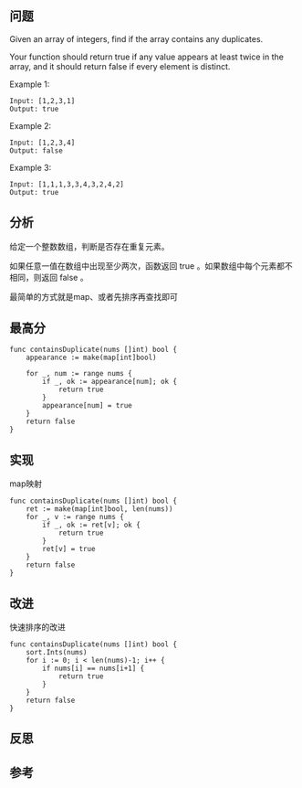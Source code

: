 ## 问题
Given an array of integers, find if the array contains any duplicates.

Your function should return true if any value appears at least twice in the array, and it should return false if every element is distinct.

Example 1:
```
Input: [1,2,3,1]
Output: true
```

Example 2:
```
Input: [1,2,3,4]
Output: false
```

Example 3:
```
Input: [1,1,1,3,3,4,3,2,4,2]
Output: true
```

## 分析
给定一个整数数组，判断是否存在重复元素。

如果任意一值在数组中出现至少两次，函数返回 true 。如果数组中每个元素都不相同，则返回 false 。

最简单的方式就是map、或者先排序再查找即可

## 最高分
```golang
func containsDuplicate(nums []int) bool {
	appearance := make(map[int]bool)

	for _, num := range nums {
		if _, ok := appearance[num]; ok {
			return true
		}
		appearance[num] = true
	}
	return false
}
```

## 实现
map映射
```golang
func containsDuplicate(nums []int) bool {
	ret := make(map[int]bool, len(nums))
	for _, v := range nums {
		if _, ok := ret[v]; ok {
			return true
		}
		ret[v] = true
	}
	return false
}
```

## 改进
快速排序的改进
```golang
func containsDuplicate(nums []int) bool {
	sort.Ints(nums)
	for i := 0; i < len(nums)-1; i++ {
		if nums[i] == nums[i+1] {
			return true
		}
	}
	return false
}
```

## 反思

## 参考